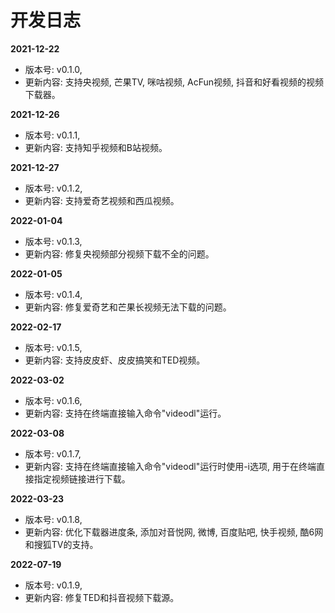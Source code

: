 # 开发日志

**2021-12-22**

- 版本号: v0.1.0,
- 更新内容: 支持央视频, 芒果TV, 咪咕视频, AcFun视频, 抖音和好看视频的视频下载器。

**2021-12-26**

- 版本号: v0.1.1,
- 更新内容: 支持知乎视频和B站视频。

**2021-12-27**

- 版本号: v0.1.2,
- 更新内容: 支持爱奇艺视频和西瓜视频。

**2022-01-04**

- 版本号: v0.1.3,
- 更新内容: 修复央视频部分视频下载不全的问题。

**2022-01-05**

- 版本号: v0.1.4,
- 更新内容: 修复爱奇艺和芒果长视频无法下载的问题。

**2022-02-17**

- 版本号: v0.1.5,
- 更新内容: 支持皮皮虾、皮皮搞笑和TED视频。

**2022-03-02**

- 版本号: v0.1.6,
- 更新内容: 支持在终端直接输入命令"videodl"运行。

**2022-03-08**

- 版本号: v0.1.7,
- 更新内容: 支持在终端直接输入命令"videodl"运行时使用-i选项, 用于在终端直接指定视频链接进行下载。

**2022-03-23**

- 版本号: v0.1.8,
- 更新内容: 优化下载器进度条, 添加对音悦网, 微博, 百度贴吧, 快手视频, 酷6网和搜狐TV的支持。

**2022-07-19**

- 版本号: v0.1.9,
- 更新内容: 修复TED和抖音视频下载源。